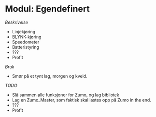 # Modul: Egendefinert

*Beskrivelse*
  * Linjekjøring
  * BLYNK-kjøring
  * Speedometer
  * Batteristyring
  * ???
  * Profit

*Bruk*
  * Smør på et tynt lag, morgen og kveld.

*TODO*
  * Slå sammen alle funksjoner for Zumo, og lag bibliotek
  * Lag en Zumo_Master, som faktisk skal lastes opp på Zumo in the end.
  * ???
  * Profit
  
